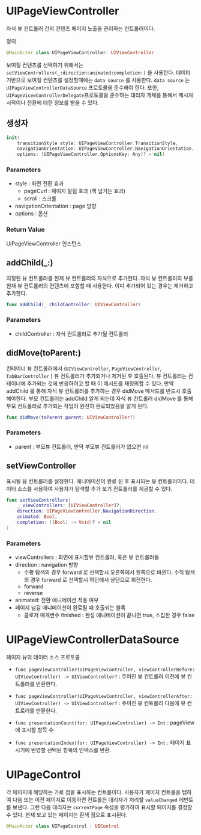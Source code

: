 # UIPageViewController

자식 뷰 컨트롤러 간의 컨텐츠 페이지 노출을 관리하는 컨트롤러이다.

정의

```swift
@MainActor class UIPageViewController: UIViewController
```

보여질 컨텐츠를 선택하기 위해서는 `setViewControllers(_:direction:animated:completion:)` 을 사용한다. 데이터 기반으로 보여질 컨텐츠를 설정할때에는 `data source` 를 사용한다. `data source` 는 `UIPageViewControllerDataSource` 프로토콜을 준수해야 한다. 또한, `UIPageVicewControllerDelegate`프로토콜을 준수하는 대리자 개체를 통해서 제시처 시작이나 전환에 대한 정보를 받을 수 있다.

## 생성자

```swift
init(
	transitionStyle style: UIPageViewController.TransitionStyle,
	navigationOrientation: UIPageViewController.NavigationOrientation,
	options: [UIPageViewController.OptionsKey: Any]? = nil)
```

### Parameters

- style : 화면 전환 효과
  - pageCurl : 페이지 말림 효과 (책 넘기는 효과)
  - scroll : 스크롤
- navigationOrientation : page 방향
- options : 옵션

### Return Value

UIPageViewController 인스턴스

## addChild(\_:)

지정된 뷰 컨트롤러를 현제 뷰 컨트롤러의 자식으로 추가한다. 자식 뷰 컨트롤러의 뷰를 현재 뷰 컨트롤러의 컨텐츠에 포함할 때 사용한다. 이미 추가되어 있는 경우는 제거하고 추가한다.

```swift
func addChild(_ childController: UIViewController)
```

### Parameters

- childController : 자식 컨트롤러로 추가될 컨트롤러

## didMove(toParent:)

컨테이너 뷰 컨트롤러에서 (`UIViewController`, `PageViewController`, `TabBarController` ) 뷰 컨트롤러가 추가되거나 제거된 후 호출된다.
뷰 컨트롤러는 컨테이너에 추가되는 것에 반응하려고 할 때 이 메서드를 재정의할 수 있다. 만약 addChild 를 통해 자식 뷰 컨트롤러를 추가하는 경우 didMove 메서드를 반드시 호출해야한다. 부모 컨트롤러는 addChild 알게 되는데 자식 뷰 컨트롤러 didMove 를 통해 부모 컨트롤러로 추가되는 작업이 완전히 완료되었음을 알게 된다.

```swift
func didMove(toParent parent: UIViewController?)
```

### Parameters

- parent : 부모뷰 컨트롤러, 만약 부모뷰 컨트롤러가 없으면 nil

## setViewController

표시될 뷰 컨트롤러를 설정한다.
에니메이션이 완료 된 후 표시되는 뷰 컨트롤러이다. 데이터 소스를 사용하여 사용자가 탐색할 추가 보기 컨트롤러를 제공할 수 있다.

```swift
func setViewControllers(
    _ viewControllers: [UIViewController]?,
    direction: UIPageViewController.NavigationDirection,
    animated: Bool,
    completion: ((Bool) -> Void)? = nil
)
```

### Parameters

- viewControllers : 화면에 표시할뷰 컨트롤러, 혹은 뷰 컨트롤러들
- direction : navigation 방향
  - 수평 탐색의 경우 forward 로 선택할시 오른쪽에서 왼쪽으로 바뀐다. 수직 탐색의 경우 forward 로 선택할시 하단에서 상단으로 회전한다.
  - forward
  - reverse
- animated: 전환 애니메이션 적용 여부
- 페이지 넘김 애니메이션이 완료될 때 호출되는 블록
  - 클로저 매개변수 finished : 완성 애니메이션이 끝나면 true, 스킵한 경우 false

# UIPageViewControllerDataSource

페이지 뷰의 데이터 소스 프로토콜

- `func pageViewController(UIPageViewController, viewControllerBefore: UIViewController) -> UIViewController?` : 주어진 뷰 컨트롤러 이전에 뷰 컨트롤러를 반환한다.

- `func pageViewController(UIPageViewController, viewControllerAfter: UIViewController) -> UIViewController?` : 주이진 뷰 컨트롤러 다음에 뷰 컨트로러를 반환한다.

- `func presentationCount(for: UIPageViewController) -> Int` : pageView 에 표시할 항목 수

- `func presentationIndex(for: UIPageViewController) -> Int` : 페이지 표시기에 반영할 선택된 항목의 인덱스를 반환.

# UIPageControl

각 페이지에 해당하는 가로 점을 표시하는 컨트롤이다. 사용자가 페이지 컨트롤을 탭하여 다음 또는 이전 페이지로 이동하면 컨트롤은 대리자가 처리할 `valueChanged` 에빈트를 보낸다. 그런 다음 대리자는 `currentPage` 속성을 평가하여 표시할 페이지를 결정할 수 있다. 현재 보고 있는 페이지는 흰색 점으로 표시된다.

```swift
@MainActor class UIPageControl : UIControl
```
